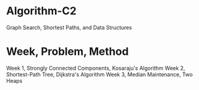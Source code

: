 # Algorithm-C2

Graph Search, Shortest Paths, and Data Structures

# Week, Problem, Method
Week 1, Strongly Connected Components, Kosaraju's Algorithm
Week 2, 		   Shortest-Path Tree, Dijkstra's Algorithm
Week 3, 		   Median Maintenance, Two Heaps
